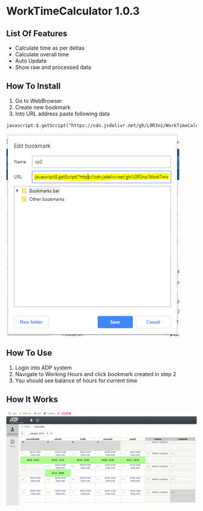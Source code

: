 # WorkTimeCalculator 1.0.3


## List Of Features
- Calculate time as per deltas
- Calculate overall time
- Auto Update
- Show raw and processed data


## How To Install
1. Go to WebBrowser
2. Create new bookmark
3. Into URL address paste following data
``` 
javascript:$.getScript("https://cdn.jsdelivr.net/gh/L0R3nz/WorkTimeCalculator@latest/Main.js")
```
![Bookmark](./Bookmark.PNG)

## How To Use
1. Login into ADP system
2. Navigate to Working Hours and click bookmark created in step 2
3. You should see balance of hours for current time


## How It Works
![How It Works](./HowItWorks.gif)
